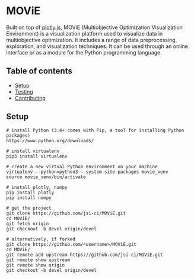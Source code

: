 MOViE
=====

Built on top of [plotly.js], MOViE (Multiobjective Optimization Visualization Environment) is a visualization platform used to visualize data in multiobjective optimization. It includes a range of data preprocessing, exploration, and visualization techniques. It can be used through an online interface or as a module for the Python programming language.

[plotly.js]: https://plot.ly/

## Table of contents

* [Setup](#setup)
* [Testing](#testing)
* [Contributing](#contributing)

Setup
----------

    # install Python (3.4+ comes with Pip, a tool for installing Python packages)
    https://www.python.org/downloads/
    
    # install virtualenv
    pip3 install virtualenv
    
    # create a new virtual Python environment on your machine
    virtualenv —-python=python3 —-system-site-packages movie_venv
    source movie_venv/bin/activate
    
    # install plotly, numpy
    pip install plotly
    pip install numpy
    
    # get the project
    git clone https://github.com/jsi-ci/MOViE.git
    cd MOViE/
    git fetch origin
    git checkout -b devel origin/devel
    
    # alternatively, if forked
    git clone https://github.com/<username>/MOViE.git
    cd MOViE/
    git remote add upstream https://github.com/jsi-ci/MOViE.git
    git remote show upstream
    git remote show origin
    git checkout -b devel origin/devel
    
